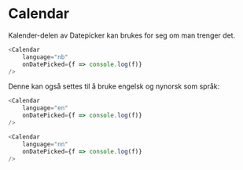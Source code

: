 # Calendar

Kalender-delen av Datepicker kan brukes for seg om man trenger det.

```js
<Calendar
    language="nb"
    onDatePicked={f => console.log(f)}
/>
```

Denne kan også settes til å bruke engelsk og nynorsk som språk:

```js
<Calendar
    language="en"
    onDatePicked={f => console.log(f)}
/>
```

```js
<Calendar
    language="nn"
    onDatePicked={f => console.log(f)}
/>
```
